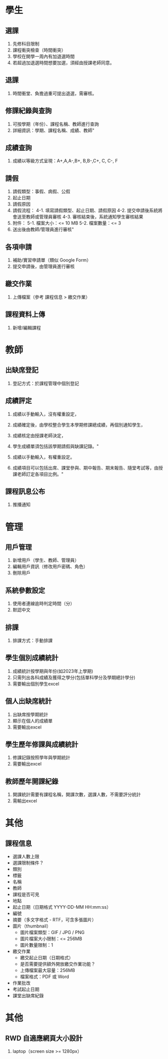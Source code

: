 # 學生	
## 選課	
1. 先修科目限制
2. 課程衝突檢查（時間衝突）
3. 學校在開學一周內有加退選時間
4. 若超過加退選時間想要加選，須經由授課老師同意。

## 退課	
1. 時間衝堂、負擔過重可提出退選，需審核。

## 修課紀錄與查詢	
1. 可按學期（年份）、課程名稱、教師進行查詢
2. 詳細資訊：學期、課程名稱、成績、教師"		

## 成績查詢	
1.   成績以等級方式呈現：A+,A,A-,B+, B,B-,C+, C, C-, F	

## 請假	
1. 請假類型：事假、病假、公假
2. 起止日期
3. 請假原因
4. 請假流程：
    4-1. 填寫請假類型、起止日期、請假原因
    4-2. 提交申請後系統將會送至教師或管理員審核
    4-3. 審核結束後，系統通知學生審核結果
5. 附件：
    5-1. 檔案大小：<= 10 MB
    5-2. 檔案數量：<= 3
6. 送出後由教師/管理員進行審核"		

## 各項申請	
1. 補助/實習申請單（類似 Google Form）
2. 提交申請後，由管理員進行審核

## 繳交作業	
1. 上傳檔案（參考 課程信息 > 繳交作業）		


## 課程資料上傳	
1. 新增/編輯課程

# 教師	
## 出缺席登記	
1. 登記方式：於課程管理中個別登記		

## 成績評定	
1. 成績以手動輸入，沒有權重設定，
2. 成績確定後，由學校整合學生本學期修課總成績，再個別通知學生，
3. 成績核定由授課老師決定，
4. 學生成績單須包括該學期請假與缺課記錄。"	

5. 成績以手動輸入，有權重設定。
6. 成績項目可以包括出席、課堂參與、期中報告、期末報告、隨堂考試等，由授課老師訂定各項目比例。"

## 課程訊息公布	
1. 推播通知		

# 管理	
## 用戶管理	
1. 新增用戶（學生、教師、管理員）
2. 編輯用戶資訊（修改用戶密碼、角色）
3. 刪除用戶

## 系統參數設定	
1. 使用者連線逾時判定時間（分）
2. 默認中文

## 排課	
1. 排課方式：手動排課		

## 學生個別成績統計	
1. 成績統計按學期與年份(如2023年上學期)
2. 只需列出各科成績及獲得之學分(包括單科學分及學期總計學分)
3. 需要輸出個別學生excel

## 個人出缺席統計	
1. 出缺席按學期統計
2. 顯示在個人的成績單
3. 需要輸出excel

## 學生歷年修課與成績統計	
1. 修課記錄按照學年與學期統計
2. 需要輸出excel

## 教師歷年開課紀錄	
1. 開課統計需要有課程名稱，開課次數，選課人數，不需要評分統計
2. 需輸出excel

# 其他	
## 課程信息	
- 選課人數上限
- 選課限制條件？
- 類別
- 標籤
- 名稱
- 教師
- 課程是否可見
- 地點
- 起止日期（日期格式 YYYY-DD-MM HH:mm:ss）
- 編號
- 摘要（多文字格式 - RTF，可含多張圖片）
- 圖片（thumbnail）
    - 圖片檔案類型：GIF / JPG / PNG
    - 圖片檔案大小限制：<= 256MB
    - 圖片數量限制：1
- 繳交作業
    - 繳交起止日期（日期格式）
    - 是否需要提供額外開放繳交作業功能？
    - 上傳檔案最大容量：256MB
    - 檔案格式：PDF 或 Word
- 作業批改
- 考試起止日期
- 課堂出缺席紀錄

# 其他	
## RWD 自適應網頁大小設計	
1. laptop（screen size >= 1280px）	
